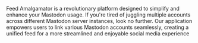 Feed Amalgamator is a revolutionary platform designed to simplify and enhance your Mastodon usage. If you're tired of juggling multiple accounts across different Mastodon server instances, look no further. Our application empowers users to link various Mastodon accounts seamlessly, creating a unified feed for a more streamlined and enjoyable social media experience